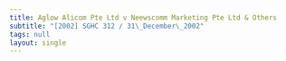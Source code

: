 ```yaml
---
title: Aglow Alicom Pte Ltd v Neewscomm Marketing Pte Ltd & Others
subtitle: "[2002] SGHC 312 / 31\_December\_2002"
tags: null
layout: single
---
```


